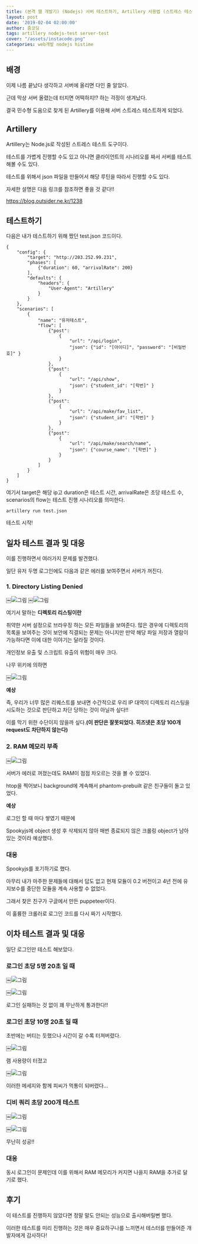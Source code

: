 ```yaml
---
title: (본격 웹 개발기) (Nodejs) 서버 테스트하기, Artillery 사용법 (스트레스 테스트)
layout: post
date: '2019-02-04 02:00:00'
author: 줌코딩
tags: artillery nodejs-test server-test 
cover: "/assets/instacode.png"
categories: web개발 nodejs histime
---
```


## 배경

이제 나름 끝났다 생각하고 서버에 올리면 다인 줄 알았다.

근데 막상 서버 올렸는데 터지면 어떡하지!? 하는 걱정이 생겨났다.

결국 민수형 도움으로 찾게 된 Artillery를 이용해 서버 스트레스 테스트하게 되었다.

## Artillery

Artillery는 Node.js로 작성된 스트레스 테스트 도구이다. 

테스트를 가볍게 진행할 수도 있고 아니면 클라이언트의 시나리오를 짜서 서버를 테스트 해볼 수도 있다.

테스트를 위해서 json 파일을 만들어서 해당 루틴을 따라서 진행할 수도 있다.

자세한 설명은 다음 링크를 참조하면 좋을 것 같다!!

<https://blog.outsider.ne.kr/1238>

## 테스트하기

다음은 내가 테스트하기 위해 짰던 test.json 코드이다.

    {
        "config": {
            "target": "http://203.252.99.231",
            "phases": [
                {"duration": 60, "arrivalRate": 200}
            ],
            "defaults": {
                "headers": {
                    "User-Agent": "Artillery"
                }
            }
        },
        "scenarios": [
            {
                "name": "유저테스트",
                "flow": [
                    {"post":
                        {
                            "url": "/api/login",
                            "json": {"id": "[아이디]", "password": "[비밀번호]" }
                        }
                    },
                    {"post":
                        {
                            "url": "/api/show",
                            "json": {"student_id": "[학번]" }
                        }
                    },
                    {"post":
                        {
                            "url": "/api/make/fav_list",
                            "json": {"student_id": "[학번]" }
                        }
                    },
                    {"post":
                        {
                            "url": "/api/make/search/name",
                            "json": {"course_name": "[학번]" }
                        }
                    }
                ]
            }
        ]
    }

여기서 target은 해당 ip고 duration은 테스트 시간, arrivalRate은 초당 테스트 수, scenarios의 flow는 테스트 진행 시나리오를 의미한다.

    artillery run test.json
    
테스트 시작!

## 일차 테스트 결과 및 대응

이를 진행하면서 여러가지 문제를 발견했다. 

일단 유저 두명 로그인에도 다음과 같은 에러를 보여주면서 서버가 꺼진다.

### 1. Directory Listing Denied

￼![그림](https://raw.githubusercontent.com/zoomKoding/zoomKoding.github.io/source/assets/_posts/stress-test-2.png)
￼![그림](https://raw.githubusercontent.com/zoomKoding/zoomKoding.github.io/source/assets/_posts/stress-test-1.png)

여기서 말하는 **디렉토리 리스팅이란**

취약한 서버 설정으로 브라우징 하는 모든 파일들을 보여준다. 
많은 경우에 디렉토리의 목록을 보여주는 것이 보안에 직결되는 문제는 아니지만 만약 해당 파일 저장과 열람이 가능하다면 이에 대한 이야기는 달라질 것이다. 

개인정보 유출 및 스크립트 유츨의 위험이 매우 크다.

나무 위키에 의하면

￼![그림](https://raw.githubusercontent.com/zoomKoding/zoomKoding.github.io/source/assets/_posts/stress-test-3.png)

**예상**

즉, 우리가 너무 많은 리퀘스트를 보내면 수간적으로 우리 IP 대역이 디렉토리 리스팅을 시도하는 것으로 판단하고 차단 당하는 것이 아닐까 싶다!!

이를 막기 위한 수단이지 않을까 싶다.**(이 판단은 잘못되었다. 히즈넷은 초당 100개 request도 차단하지 않는다)**


### 2. RAM 메모리 부족

￼![그림](https://raw.githubusercontent.com/zoomKoding/zoomKoding.github.io/source/assets/_posts/stress-test-4.png)

서버가 에러로 꺼졌는데도 RAM이 점점 차오르는 것을 볼 수 있었다.

htop을 찍어보니 background에 계속해서 phantom-prebuilt 같은 친구들이 돌고 있었다.

**예상**

로그인 할 때 마다 쌓였기 때문에

Spookyjs에 object 생성 후 삭제되지 않아 매번 종료되지 않은 크롤링 object가 남아 있는 것이라 예상했다.

### 대응

Spookyjs를 포기하기로 했다. 

아무리 내가 마주한 문제들에 대해서 답도 없고 현재 모듈이 0.2 버전이고 4년 전에 유지보수를 중단한 모듈을 계속 사용할 수 없었다.

그래서 찾은 친구가 구글에서 만든 puppeteer이다. 

이 훌륭한 크롤러로 로그인 코드를 다시 짜기 시작했다.

## 이차 테스트 결과 및 대응

일단 로그인만 테스트 해보았다.

### 로그인 초당 5명 20초 일 때

￼![그림](https://raw.githubusercontent.com/zoomKoding/zoomKoding.github.io/source/assets/_posts/stress-test-5.png)

￼![그림](https://raw.githubusercontent.com/zoomKoding/zoomKoding.github.io/source/assets/_posts/stress-test-6.png)

로그인 실패하는 것 없이 꽤 무난하게 통과한다!!

### 로그인 초당 10명 20초 일 때

초반에는 버티는 듯했으나 시간이 갈 수록 터져버렸다.

￼![그림](https://raw.githubusercontent.com/zoomKoding/zoomKoding.github.io/source/assets/_posts/stress-test-7.png)

램 사용량이 터졌고

￼![그림](https://raw.githubusercontent.com/zoomKoding/zoomKoding.github.io/source/assets/_posts/stress-test-8.png)

이러한 메세지와 함께 피씨가 먹통이 되버렸다...

### 디비 쿼리 초당 200개 테스트

￼![그림](https://raw.githubusercontent.com/zoomKoding/zoomKoding.github.io/source/assets/_posts/stress-test-9.png)

￼![그림](https://raw.githubusercontent.com/zoomKoding/zoomKoding.github.io/source/assets/_posts/stress-test-10.png)

무난히 성공!!

### 대응

동시 로그인이 문제인데 이를 위해서 RAM 메모리가 커지면 나을지 RAM을 추가로 달기로 했다.

## 후기

이 테스트를 진행하지 않았다면 정말 말도 안되는 성능으로 출시해버릴뻔 했다.

이러한 테스트를 미리 진행하는 것은 매우 중요하구나를 느끼면서 테스터를 만들어준 개발자에게 감사하다!

